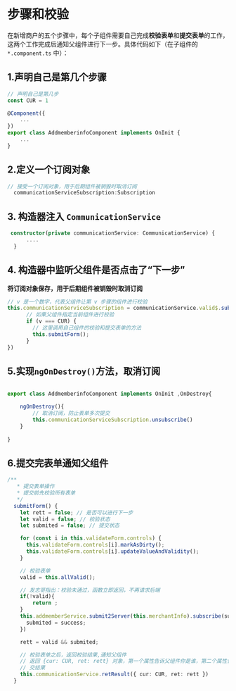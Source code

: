 # 步骤和校验

在新增商户的五个步骤中，每个子组件需要自己完成**校验表单**和**提交表单**的工作，这两个工作完成后通知父组件进行下一步。具体代码如下（在子组件的 `*.component.ts` 中）：

## 1.声明自己是第几个步骤

```typescript
// 声明自己是第几步
const CUR = 1

@Component({
	...
})
export class AddmemberinfoComponent implements OnInit {
	...
}
```

## 2.定义一个订阅对象

```typescript
// 接受一个订阅对象，用于后期组件被销毁时取消订阅
  communicationServiceSubscription:Subscription
```

## 3. 构造器注入 `CommunicationService`

```typescript
 constructor(private communicationService: CommunicationService) {
      ....
  }
```

## 4. 构造器中监听父组件是否点击了“下一步”

**将订阅对象保存，用于后期组件被销毁时取消订阅**

```typescript
// v 是一个数字，代表父组件让第 v 步骤的组件进行校验 
this.communicationServiceSubscription = communicationService.valid$.subscribe(v => {
      // 如果父组件指定当前组件进行校验
      if (v === CUR) {
        // 这里调用自己组件的校验和提交表单的方法
        this.submitForm();
      }
})
```

## 5.实现`ngOnDestroy()`方法，取消订阅

```typescript

export class AddmemberinfoComponent implements OnInit ,OnDestroy{

	ngOnDestroy(){
		// 取消订阅，防止表单多次提交
        this.communicationServiceSubscription.unsubscribe()
    }
  
}
```

## 6.提交完表单通知父组件

```typescript
/**
   * 提交表单操作
   * 提交前先校验所有表单
   */
  submitForm() {
    let rett = false; // 是否可以进行下一步
    let valid = false; // 校验状态
    let submited = false; // 提交状态

    for (const i in this.validateForm.controls) {
      this.validateForm.controls[i].markAsDirty();
      this.validateForm.controls[i].updateValueAndValidity();
    }

    // 校验表单
    valid = this.allValid();

	// 发志哥指出：校验未通过，函数立即返回，不再请求后端
	if(!valid){
        return ;
	}
    this.addmemberService.submit2Server(this.merchantInfo).subscribe(success => {
      submited = success;
    })

    rett = valid && submited;

    // 校验表单之后，返回校验结果,通知父组件
    // 返回 {cur: CUR, ret: rett} 对象，第一个属性告诉父组件你是谁，第二个属性告诉父组件你的校验&提
    // 交结果
    this.communicationService.retResult({ cur: CUR, ret: rett })
  }
```

